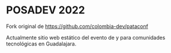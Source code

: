 # POSADEV 2022

Fork original de https://github.com/colombia-dev/pataconf

Actualmente sitio web estático del evento de y para comunidades tecnológicas en Guadalajara.
